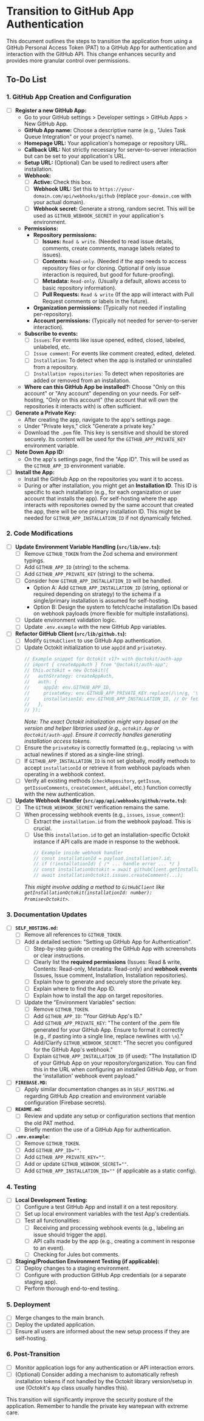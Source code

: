 # Transition to GitHub App Authentication

This document outlines the steps to transition the application from using a GitHub Personal Access Token (PAT) to a GitHub App for authentication and interaction with the GitHub API. This change enhances security and provides more granular control over permissions.

## To-Do List

### 1. GitHub App Creation and Configuration
- [ ] **Register a new GitHub App:**
    - Go to your GitHub settings > Developer settings > GitHub Apps > New GitHub App.
    - **GitHub App name:** Choose a descriptive name (e.g., "Jules Task Queue Integration" or your project's name).
    - **Homepage URL:** Your application's homepage or repository URL.
    - **Callback URL:** Not strictly necessary for server-to-server interaction but can be set to your application's URL.
    - **Setup URL:** (Optional) Can be used to redirect users after installation.
    - **Webhook:**
        - [ ] **Active:** Check this box.
        - [ ] **Webhook URL:** Set this to `https://your-domain.com/api/webhooks/github` (replace `your-domain.com` with your actual domain).
        - [ ] **Webhook secret:** Generate a strong, random secret. This will be used as `GITHUB_WEBHOOK_SECRET` in your application's environment.
    - **Permissions:**
        - **Repository permissions:**
            - [ ] **Issues:** `Read & write`. (Needed to read issue details, comments, create comments, manage labels related to issues).
            - [ ] **Contents:** `Read-only`. (Needed if the app needs to access repository files or for cloning. Optional if only issue interaction is required, but good for future-proofing).
            - [ ] **Metadata:** `Read-only`. (Usually a default, allows access to basic repository information).
            - [ ] **Pull Requests:** `Read & write` (If the app will interact with Pull Request comments or labels in the future).
        - **Organization permissions:** (Typically not needed if installing per-repository).
        - **Account permissions:** (Typically not needed for server-to-server interaction).
    - **Subscribe to events:**
        - [ ] `Issues`: For events like issue opened, edited, closed, labeled, unlabeled, etc.
        - [ ] `Issue comment`: For events like comment created, edited, deleted.
        - [ ] `Installation`: To detect when the app is installed or uninstalled from a repository.
        - [ ] `Installation repositories`: To detect when repositories are added or removed from an installation.
    - **Where can this GitHub App be installed?:** Choose "Only on this account" or "Any account" depending on your needs. For self-hosting, "Only on this account" (the account that will own the repositories it interacts with) is often sufficient.
- [ ] **Generate a Private Key:**
    - After creating the app, navigate to the app's settings page.
    - Under "Private keys," click "Generate a private key."
    - Download the `.pem` file. This key is sensitive and should be stored securely. Its content will be used for the `GITHUB_APP_PRIVATE_KEY` environment variable.
- [ ] **Note Down App ID:**
    - On the app's settings page, find the "App ID". This will be used as the `GITHUB_APP_ID` environment variable.
- [ ] **Install the App:**
    - Install the GitHub App on the repositories you want it to access.
    - During or after installation, you might get an **Installation ID**. This ID is specific to each installation (e.g., for each organization or user account that installs the app). For self-hosting where the app interacts with repositories owned by the same account that created the app, there will be one primary installation ID. This might be needed for `GITHUB_APP_INSTALLATION_ID` if not dynamically fetched.

### 2. Code Modifications
- [ ] **Update Environment Variable Handling (`src/lib/env.ts`):**
    - [ ] Remove `GITHUB_TOKEN` from the Zod schema and environment typings.
    - [ ] Add `GITHUB_APP_ID` (string) to the schema.
    - [ ] Add `GITHUB_APP_PRIVATE_KEY` (string) to the schema.
    - [ ] Consider how `GITHUB_APP_INSTALLATION_ID` will be handled.
        - Option A: Add `GITHUB_APP_INSTALLATION_ID` (string, optional or required depending on strategy) to the schema if a single/primary installation is assumed for self-hosting.
        - Option B: Design the system to fetch/cache installation IDs based on webhook payloads (more flexible for multiple installations).
    - [ ] Update environment validation logic.
    - [ ] Update `.env.example` with the new GitHub App variables.
- [ ] **Refactor GitHub Client (`src/lib/github.ts`):**
    - [ ] Modify `GitHubClient` to use GitHub App authentication.
    - [ ] Update Octokit initialization to use `appId` and `privateKey`.
        ```typescript
        // Example snippet for Octokit v17+ with @octokit/auth-app
        // import { createAppAuth } from "@octokit/auth-app";
        // this.octokit = new Octokit({
        //   authStrategy: createAppAuth,
        //   auth: {
        //     appId: env.GITHUB_APP_ID,
        //     privateKey: env.GITHUB_APP_PRIVATE_KEY.replace(/\\n/g, '\n'), // Ensure newlines are correctly formatted
        //     installationId: env.GITHUB_APP_INSTALLATION_ID, // Or fetch dynamically
        //   },
        // });
        ```
        *Note: The exact Octokit initialization might vary based on the version and helper libraries used (e.g., `octokit.App` or `@octokit/auth-app`). Ensure it correctly handles generating installation access tokens.*
    - [ ] Ensure the `privateKey` is correctly formatted (e.g., replacing `\n` with actual newlines if stored as a single-line string).
    - [ ] If `GITHUB_APP_INSTALLATION_ID` is not set globally, modify methods to accept `installationId` or retrieve it from webhook payloads when operating in a webhook context.
    - [ ] Verify all existing methods (`checkRepository`, `getIssue`, `getIssueComments`, `createComment`, `addLabel`, etc.) function correctly with the new authentication.
- [ ] **Update Webhook Handler (`src/app/api/webhooks/github/route.ts`):**
    - [ ] The `GITHUB_WEBHOOK_SECRET` verification remains the same.
    - [ ] When processing webhook events (e.g., `issues`, `issue_comment`):
        - [ ] Extract the `installation.id` from the webhook payload. This is crucial.
        - [ ] Use this `installation.id` to get an installation-specific Octokit instance if API calls are made in response to the webhook.
            ```typescript
            // Example inside webhook handler
            // const installationId = payload.installation?.id;
            // if (!installationId) { /* ... handle error ... */ }
            // const installationOctokit = await githubClient.getInstallationOctokit(installationId);
            // await installationOctokit.issues.createComment(...);
            ```
        *This might involve adding a method to `GitHubClient` like `getInstallationOctokit(installationId: number): Promise<Octokit>`.*

### 3. Documentation Updates
- [ ] **`SELF_HOSTING.md`:**
    - [ ] Remove all references to `GITHUB_TOKEN`.
    - [ ] Add a detailed section: "Setting up GitHub App for Authentication".
        - [ ] Step-by-step guide on creating the GitHub App with screenshots or clear instructions.
        - [ ] Clearly list the **required permissions** (Issues: Read & write, Contents: Read-only, Metadata: Read-only) and **webhook events** (Issues, Issue comment, Installation, Installation repositories).
        - [ ] Explain how to generate and securely store the private key.
        - [ ] Explain where to find the App ID.
        - [ ] Explain how to install the app on target repositories.
    - [ ] Update the "Environment Variables" section:
        - [ ] Remove `GITHUB_TOKEN`.
        - [ ] Add `GITHUB_APP_ID`: "Your GitHub App's ID."
        - [ ] Add `GITHUB_APP_PRIVATE_KEY`: "The content of the .pem file generated for your GitHub App. Ensure to format it correctly (e.g., if pasting into a single line, replace newlines with `\n`)."
        - [ ] Add/Clarify `GITHUB_WEBHOOK_SECRET`: "The secret you configured for the GitHub App's webhook."
        - [ ] Explain `GITHUB_APP_INSTALLATION_ID` (if used): "The Installation ID of your GitHub App on your repository/organization. You can find this in the URL when configuring an installed GitHub App, or from the 'installation' webhook event payload."
- [ ] **`FIREBASE.MD`:**
    - [ ] Apply similar documentation changes as in `SELF_HOSTING.md` regarding GitHub App creation and environment variable configuration (Firebase secrets).
- [ ] **`README.md`:**
    - [ ] Review and update any setup or configuration sections that mention the old PAT method.
    - [ ] Briefly mention the use of a GitHub App for authentication.
- [ ] **`.env.example`:**
    - [ ] Remove `GITHUB_TOKEN`.
    - [ ] Add `GITHUB_APP_ID=""`.
    - [ ] Add `GITHUB_APP_PRIVATE_KEY=""`.
    - [ ] Add or update `GITHUB_WEBHOOK_SECRET=""`.
    - [ ] Add `GITHUB_APP_INSTALLATION_ID=""` (if applicable as a static config).

### 4. Testing
- [ ] **Local Development Testing:**
    - [ ] Configure a test GitHub App and install it on a test repository.
    - [ ] Set up local environment variables with the test App's credentials.
    - [ ] Test all functionalities:
        - [ ] Receiving and processing webhook events (e.g., labeling an issue should trigger the app).
        - [ ] API calls made by the app (e.g., creating a comment in response to an event).
        - [ ] Checking for Jules bot comments.
- [ ] **Staging/Production Environment Testing (if applicable):**
    - [ ] Deploy changes to a staging environment.
    - [ ] Configure with production GitHub App credentials (or a separate staging app).
    - [ ] Perform thorough end-to-end testing.

### 5. Deployment
- [ ] Merge changes to the main branch.
- [ ] Deploy the updated application.
- [ ] Ensure all users are informed about the new setup process if they are self-hosting.

### 6. Post-Transition
- [ ] Monitor application logs for any authentication or API interaction errors.
- [ ] (Optional) Consider adding a mechanism to automatically refresh installation tokens if not handled by the Octokit library version/setup in use (Octokit's `App` class usually handles this).

This transition will significantly improve the security posture of the application. Remember to handle the private key материал with extreme care.
